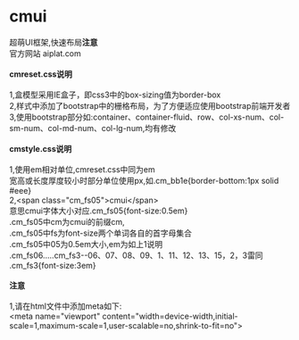 # cmui
超萌UI框架,快速布局<b>注意</b>
<br />官方网站 aiplat.com
<br /><br />
<b>cmreset.css说明</b>
<br /><br />1,盒模型采用IE盒子，即css3中的box-sizing值为border-box
<br />2,样式中添加了bootstrap中的栅格布局，为了方便适应使用bootstrap前端开发者
<br />3,使用bootstrap部分如:container、container-fluid、row、col-xs-num、col-sm-num、col-md-num、col-lg-num,均有修改
<br /><br />
<b>cmstyle.css说明</b>
<br /><br />1,使用em相对单位,cmreset.css中同为em
<br />宽高或长度厚度较小时部分单位使用px,如.cm_bb1e{border-bottom:1px solid #eee}
<br />2,\<span class="cm_fs05"\>cmui\<\/span\>
<br />意思cmui字体大小对应.cm_fs05{font-size:0.5em}
<br />.cm_fs05中cm为cmui的前缀cm,
<br />.cm_fs05中fs为font-size两个单词各自的首字母集合
<br />.cm_fs05中05为0.5em大小,em为如上1说明
<br />.cm_fs06.....cm_fs3--06、07、08、09、1、11、12、13、15，2，3雷同 .cm_fs3{font-size:3em}
<br /><br />
<b>注意</b>
<br /><br />1,请在html文件中添加meta如下:
<br />\<meta name="viewport" content="width=device-width,initial-scale=1,maximum-scale=1,user-scalable=no,shrink-to-fit=no"\>

